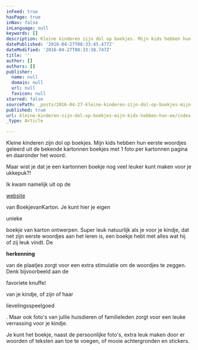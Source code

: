 ```yaml
---
inFeed: true
hasPage: true
inNav: false
inLanguage: null
keywords: []
description: Kleine kinderen zijn dol op boekjes. Mijn kids hebben hun eerste woordjes geleerd uit de bekende kartonnen boekjes met 1 foto per kartonnen pagina en daaronder het woord.
datePublished: '2016-04-27T08:33:45.477Z'
dateModified: '2016-04-27T08:33:38.747Z'
title: ''
author: []
authors: []
publisher:
  name: null
  domain: null
  url: null
  favicon: null
starred: false
sourcePath: _posts/2016-04-27-kleine-kinderen-zijn-dol-op-boekjes-mijn-kids-hebben-hun-ee.md
published: true
url: kleine-kinderen-zijn-dol-op-boekjes-mijn-kids-hebben-hun-ee/index.html
_type: Article

---
```

Kleine kinderen zijn dol op boekjes. Mijn kids hebben hun eerste woordjes geleerd uit de bekende kartonnen boekjes met 1 foto per kartonnen pagina en daaronder het woord.

Maar wist je dat je een kartonnen boekje nog veel leuker kunt maken voor je ukkepuk?!

Ik kwam namelijk uit op de

[website ][0]

van BoekjevanKarton. Je kunt hier je eigen

unieke

boekje van karton ontwerpen. Super leuk natuurlijk als je voor je kindje, dat net zijn eerste woordjes aan het leren is, een boekje hebt met alles wat hij of zij leuk vindt. De

**herkenning**

van de plaatjes zorgt voor een extra stimulatie om de woordjes te zeggen. Denk bijvoorbeeld aan de

favoriete knuffel

van je kindje, of zijn of haar

lievelingsspeelgoed

. Maar ook foto's van jullie huisdieren of familieleden zorgt voor een leuke verrassing voor je kindje.

Je kunt het boekje, naast de persoonlijke foto's, extra leuk maken door er woorden of teksten aan toe te voegen, of mooie achtergronden en stickers.

[0]: https://www.boekjevankarton.nl/